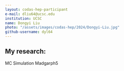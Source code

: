 ```yaml
---
layout: codas-hep-participant
e-mail: dliu64@ucsc.edu
institution: UCSC
name: Dongyi Liu
photo: "/assets/images/codas-hep/2024/Dongyi-Liu.jpg"
github-username: dyl64
---
```

## My research:
MC Simulation Madgarph5


